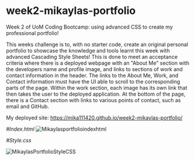 # week2-mikaylas-portfolio
Week 2 of UoM Coding Bootcamp: using advanced CSS to create my professional portfolio! 

  This weeks challenge is to, with no starter code, create an original personal portfolio to showcase the knowledge and tools learnt this week with advanced Cascading Style Sheets! This is done to meet an acceptance criteria where there is a deployed webpage with an "About Me" section with the developers name and profile image, and links to sections of work and contact information in the header. The links to the About Me, Work, and Contact information must have the UI able to scroll to the corresponding parts of the page. Within the work section, each image has its own link that then takes the user to the deployed application. At the bottom of the page, there is a Contact section with links to various points of contact, such as email and GitHub. 
  
  
My deployed site: https://mika111420.github.io/week2-mikaylas-portfolio/

*#Index.html*
![Mikaylasportfolioindexhtml](https://user-images.githubusercontent.com/128564443/231566054-eaf7ec2e-7b07-4d92-87f0-a2712a3cce24.png)

*#Style.css*

![MikaylasPortfolioStyleCSS](https://user-images.githubusercontent.com/128564443/231566248-dfe64b67-bd9a-4fc6-b677-38e1c1fc5064.png)

